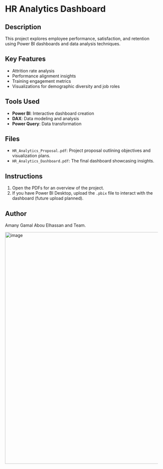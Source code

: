 # HR Analytics Dashboard

## Description
This project explores employee performance, satisfaction, and retention using Power BI dashboards and data analysis techniques.

## Key Features
- Attrition rate analysis
- Performance alignment insights
- Training engagement metrics
- Visualizations for demographic diversity and job roles

## Tools Used
- **Power BI**: Interactive dashboard creation
- **DAX**: Data modeling and analysis
- **Power Query**: Data transformation

## Files
- `HR_Analytics_Proposal.pdf`: Project proposal outlining objectives and visualization plans.
- `HR_Analytics_Dashboard.pdf`: The final dashboard showcasing insights.

## Instructions
1. Open the PDFs for an overview of the project.
2. If you have Power BI Desktop, upload the `.pbix` file to interact with the dashboard (future upload planned).

## Author
Amany Gamal Abou Elhassan and Team.

<img width="762" alt="image" src="https://github.com/user-attachments/assets/30d42355-be39-496a-9bbd-39d2c379d8bf">


